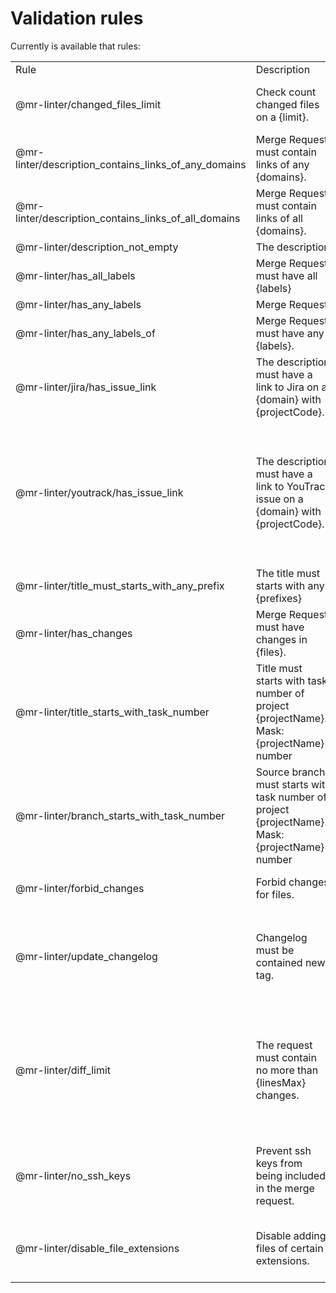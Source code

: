 # Validation rules

Currently is available that rules:

<table>
	<tbody>
		<tr>
			<td>Rule</td>
			<td>Description</td>
			<td colspan="3">Parameters</td>
		</tr>
<tr>
<td rowspan="1">@mr-linter/changed_files_limit</td>
<td rowspan="1">Check count changed files on a {limit}.</td>
<td>limit</td>
<td>Number of maximum possible changes </td>
<td>integer</td>
</tr>
<tr>
<td rowspan="1">@mr-linter/description_contains_links_of_any_domains</td>
<td rowspan="1">Merge Request must contain links of any {domains}.</td>
<td>domains</td>
<td>Array of domains </td>
<td>array of strings </td>
</tr>
<tr>
<td rowspan="1">@mr-linter/description_contains_links_of_all_domains</td>
<td rowspan="1">Merge Request must contain links of all {domains}.</td>
<td>domains</td>
<td>Array of domains </td>
<td>array of strings </td>
</tr>
<tr>
<td rowspan="1">@mr-linter/description_not_empty</td>
<td colspan="4">The description must be filled.</td>
</tr>
<tr>
<td rowspan="1">@mr-linter/has_all_labels</td>
<td rowspan="1">Merge Request must have all {labels}</td>
<td>labels</td>
<td>Array of labels </td>
<td>array of strings </td>
</tr>
<tr>
<td rowspan="1">@mr-linter/has_any_labels</td>
<td colspan="4">Merge Request must have any labels.</td>
</tr>
<tr>
<td rowspan="1">@mr-linter/has_any_labels_of</td>
<td rowspan="1">Merge Request must have any {labels}.</td>
<td>labels</td>
<td>Array of labels </td>
<td>array of strings </td>
</tr>
<tr>
<td rowspan="2">@mr-linter/jira/has_issue_link</td>
<td rowspan="2">The description must have a link to Jira on a {domain} with {projectCode}.</td>
<td>domain</td>
<td>Domain of Jira instance </td>
<td>string</td>
</tr>
<tr>
    <td>projectCode</td>
    <td>Project code </td>
    <td>string</td>
</tr>
<tr>
<td rowspan="2">@mr-linter/youtrack/has_issue_link</td>
<td rowspan="2">The description must have a link to YouTrack issue on a {domain} with {projectCode}.</td>
<td>domain</td>
<td>Domain hosting the YouTrack instance <br/> Examples:  &quot;yt.my-company.ru&quot; </td>
<td>string</td>
</tr>
<tr>
    <td>projectCode</td>
    <td>Project code <br/> Examples:  &quot;yt.my-company.ru&quot; </td>
    <td>string</td>
</tr>
<tr>
<td rowspan="1">@mr-linter/title_must_starts_with_any_prefix</td>
<td rowspan="1">The title must starts with any {prefixes}</td>
<td>prefixes</td>
<td>Array of prefixes </td>
<td>array of strings </td>
</tr>
<tr>
<td rowspan="1">@mr-linter/has_changes</td>
<td rowspan="1">Merge Request must have changes in {files}.</td>
<td>changes</td>
<td> </td>
<td>array of objects </td>
</tr>
<tr>
<td rowspan="1">@mr-linter/title_starts_with_task_number</td>
<td rowspan="1">Title must starts with task number of project {projectName}. Mask: {projectName}-number</td>
<td>projectName</td>
<td>Project name </td>
<td>string</td>
</tr>
<tr>
<td rowspan="1">@mr-linter/branch_starts_with_task_number</td>
<td rowspan="1">Source branch must starts with task number of project {projectName}. Mask: {projectName}-number</td>
<td>projectName</td>
<td>Project name <br/> Examples:  &quot;VIP&quot; </td>
<td>string</td>
</tr>
<tr>
<td rowspan="1">@mr-linter/forbid_changes</td>
<td rowspan="1">Forbid changes for files.</td>
<td>files</td>
<td>A set of files forbidden to be changed. </td>
<td>array of strings </td>
</tr>
<tr>
<td rowspan="2">@mr-linter/update_changelog</td>
<td rowspan="2">Changelog must be contained new tag.</td>
<td>file</td>
<td>Relative path to changelog file </td>
<td>string</td>
</tr>
<tr>
    <td>tags</td>
    <td>Tags parsing options </td>
    <td>object</td>
</tr>
<tr>
<td rowspan="2">@mr-linter/diff_limit</td>
<td rowspan="2">The request must contain no more than {linesMax} changes.</td>
<td>linesMax</td>
<td>Maximum allowed number of changed lines </td>
<td>integer</td>
</tr>
<tr>
    <td>fileLinesMax</td>
    <td>Maximum allowed number of changed lines in a file </td>
    <td>integer</td>
</tr>
<tr>
<td rowspan="1">@mr-linter/no_ssh_keys</td>
<td rowspan="1">Prevent ssh keys from being included in the merge request.</td>
<td>stopOnFirstFailure</td>
<td>When the value is true, the search will stop after the first found key </td>
<td>boolean</td>
</tr>
<tr>
<td rowspan="1">@mr-linter/disable_file_extensions</td>
<td rowspan="1">Disable adding files of certain extensions.</td>
<td>extensions</td>
<td>Array of file extensions <br/> Examples:  &quot;pem&quot;,  &quot;pub&quot;,  &quot;php&quot; </td>
<td>array of strings </td>
</tr>
</tbody>
</table>
